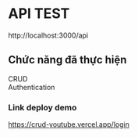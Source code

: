 # API TEST
http://localhost:3000/api


## Chức năng đã thực hiện
CRUD\
Authentication
### Link deploy demo
https://crud-youtube.vercel.app/login
 
